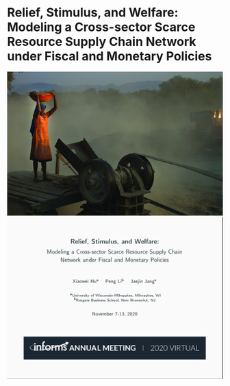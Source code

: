 # Relief, Stimulus, and Welfare: Modeling a Cross-sector Scarce Resource Supply Chain Network under Fiscal and Monetary Policies

<img src="images/titlegraphic.jpg" width="700">
  
<img src="images/WA34_slide_cover_page.png" width="700">   

  
 
  
 

